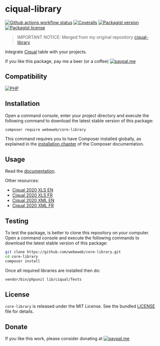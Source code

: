 ciqual-library
==============

[![Github actions workflow status](https://img.shields.io/github/actions/workflow/status/webeweb/core-library/build.yml?style=for-the-badge&color2088FF&logo=github)](https://github.com/webeweb/core-library/actions)
[![Coveralls](https://img.shields.io/coveralls/github/webeweb/core-library/master.svg?style=for-the-badge&color=3F5767&logo=coveralls)](https://coveralls.io/github/webeweb/core-library?branch=master)
[![Packagist version](https://img.shields.io/packagist/v/webeweb/core-library.svg?style=for-the-badge&color=F28D1A&logo=packagist)](https://packagist.org/packages/webeweb/core-library)
[![Packagist license](https://img.shields.io/packagist/l/webeweb/core-library.svg?style=for-the-badge&colorF28D1A&logo=data:image/svg+xml;base64,PHN2ZyB4bWxucz0iaHR0cDovL3d3dy53My5vcmcvMjAwMC9zdmciIGZpbGw9Im5vbmUiIHN0cm9rZT0iI0ZGRiIgdmlld0JveD0iMCAwIDI0IDI0Ij48cGF0aCBzdHJva2UtbGluZWNhcD0icm91bmQiIHN0cm9rZS1saW5lam9pbj0icm91bmQiIHN0cm9rZS13aWR0aD0iMiIgZD0ibTMgNiAzIDFtMCAwLTMgOWE1LjAwMiA1LjAwMiAwIDAgMCA2LjAwMSAwTTYgN2wzIDlNNiA3bDYtMm02IDIgMy0xbS0zIDEtMyA5YTUuMDAyIDUuMDAyIDAgMCAwIDYuMDAxIDBNMTggN2wzIDltLTMtOS02LTJtMC0ydjJtMCAxNlY1bTAgMTZIOW0zIDBoMyIvPjwvc3ZnPg==)](../../LICENSE)

> IMPORTANT NOTICE: Merged from my original repository 
> [ciqual-library](https://github.com/webeweb/ciqual-library)

Integrate [Ciqual](https://ciqual.anses.fr) table with your projects.

If you like this package, pay me a beer (or a coffee)
[![paypal.me](https://img.shields.io/badge/paypal.me-webeweb-003087.svg?style=flat-square&logo=paypal)](https://www.paypal.me/webeweb)

## Compatibility

[![PHP](https://img.shields.io/packagist/php-v/webeweb/core-library.svg?style=for-the-badge&color=777BB4&logo=php)](http://php.net)

## Installation

Open a command console, enter your project directory and execute the following
command to download the latest stable version of this package:

```bash
composer require webeweb/core-library
```

This command requires you to have Composer installed globally, as explained in
the [installation chapter](https://getcomposer.org/doc/00-intro.md) of the
Composer documentation.

## Usage

Read the [documentation](Resources/doc/index.md).

Other resources:

- [Ciqual 2020 XLS EN](Resources/doc/Ciqual_2020_XLS_EN.pdf)
- [Ciqual 2020 XLS FR](Resources/doc/Ciqual_2020_XLS_FR.pdf)
- [Ciqual 2020 XML EN](Resources/doc/Ciqual_2020_XML_EN.pdf)
- [Ciqual 2020 XML FR](Resources/doc/Ciqual_2020_XML_FR.pdf)

## Testing

To test the package, is better to clone this repository on your computer.
Open a command console and execute the following commands to download the latest
stable version of this package:

```bash
git clone https://github.com/webeweb/core-library.git
cd core-library
composer install
```

Once all required libraries are installed then do:

```bash
vendor/bin/phpunit lib/ciqual/Tests
```

## License

`core-library` is released under the MIT License. See the bundled [LICENSE](../../LICENSE)
file for details.

## Donate

If you like this work, please consider donating at
[![paypal.me](https://img.shields.io/badge/paypal.me-webeweb-003087.svg?style=flat-square&logo=paypal)](https://www.paypal.me/webeweb)
